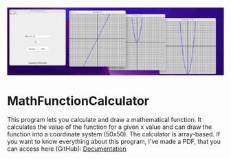 ![Sample_Image](images/functionCal_logo.png)

# MathFunctionCalculator
This program lets you calculate and draw a mathematical function. It calculates the value of the function for a given x value and can draw the function into a coordinate system (50x50). The calculator is array-based.  If you want to know everything about this program, I've made a PDF, that you can access here (GitHub): [Documentation](documents/MathFunctionCalculatorInformation.pdf)
